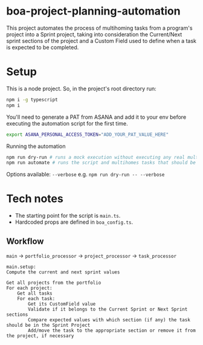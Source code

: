 # boa-project-planning-automation

This project automates the process of multihoming tasks from a program's project into a Sprint project, taking into consideration the Current/Next sprint sections of the project and a Custom Field used to define when a task is expected to be completed.


# Setup

This is a node project. So, in the project's root directory run:

```bash
npm i -g typescript
npm i
```

You'll need to generate a PAT from ASANA and add it to your env before executing the automation script for the first time.
```bash
export ASANA_PERSONAL_ACCESS_TOKEN="ADD_YOUR_PAT_VALUE_HERE"
```

Running the automation
```bash
npm run dry-run # runs a mock execution without executing any real multihoming operation
npm run automate # runs the script and multihomes tasks that should be updated
```

Options available:
`--verbose` e.g. `npm run dry-run -- --verbose`


# Tech notes
- The starting point for the script is `main.ts`.
- Hardcoded props are defined in `boa_config.ts`.


## Workflow
`main` -> `portfolio_processor` -> `project_processor` -> `task_processor`

```
main.setup:
Compute the current and next sprint values

Get all projects from the portfolio
For each project:
    Get all tasks
    For each task:
        Get its CustomField value
        Validate if it belongs to the Current Sprint or Next Sprint sections
        Compare expected values with which section (if any) the task should be in the Sprint Project
        Add/move the task to the appropriate section or remove it from the project, if necessary
```